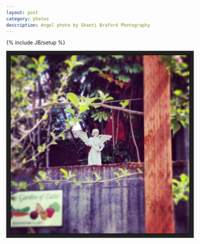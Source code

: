 ```yaml
---
layout: post
category: photos
description: Angel photo by Shanti Braford Photography
---
```

{% include JB/setup %}

<a href="/photos/miscellaneous/angel.jpg" title="Angel"><img src="/photos/miscellaneous/angel.jpg" alt="Angel" /></a>

